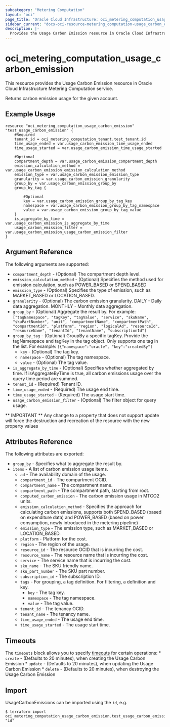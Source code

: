 ```yaml
---
subcategory: "Metering Computation"
layout: "oci"
page_title: "Oracle Cloud Infrastructure: oci_metering_computation_usage_carbon_emission"
sidebar_current: "docs-oci-resource-metering_computation-usage_carbon_emission"
description: |-
  Provides the Usage Carbon Emission resource in Oracle Cloud Infrastructure Metering Computation service
---
```


# oci_metering_computation_usage_carbon_emission
This resource provides the Usage Carbon Emission resource in Oracle Cloud Infrastructure Metering Computation service.

Returns carbon emission usage for the given account.


## Example Usage

```hcl
resource "oci_metering_computation_usage_carbon_emission" "test_usage_carbon_emission" {
	#Required
	tenant_id = oci_metering_computation_tenant.test_tenant.id
	time_usage_ended = var.usage_carbon_emission_time_usage_ended
	time_usage_started = var.usage_carbon_emission_time_usage_started

	#Optional
	compartment_depth = var.usage_carbon_emission_compartment_depth
	emission_calculation_method = var.usage_carbon_emission_emission_calculation_method
	emission_type = var.usage_carbon_emission_emission_type
	granularity = var.usage_carbon_emission_granularity
	group_by = var.usage_carbon_emission_group_by
	group_by_tag {

		#Optional
		key = var.usage_carbon_emission_group_by_tag_key
		namespace = var.usage_carbon_emission_group_by_tag_namespace
		value = var.usage_carbon_emission_group_by_tag_value
	}
	is_aggregate_by_time = var.usage_carbon_emission_is_aggregate_by_time
	usage_carbon_emission_filter = var.usage_carbon_emission_usage_carbon_emission_filter
}
```

## Argument Reference

The following arguments are supported:

* `compartment_depth` - (Optional) The compartment depth level.
* `emission_calculation_method` - (Optional) Specifies the method used for emission calculation, such as POWER_BASED or SPEND_BASED
* `emission_type` - (Optional) Specifies the type of emission, such as MARKET_BASED or LOCATION_BASED.
* `granularity` - (Optional) The carbon emission granularity. DAILY - Daily data aggregation. MONTHLY - Monthly data aggregation.
* `group_by` - (Optional) Aggregate the result by. For example: `["tagNamespace", "tagKey", "tagValue", "service", "skuName", "skuPartNumber", "unit", "compartmentName", "compartmentPath", "compartmentId", "platform", "region", "logicalAd", "resourceId", "resourceName", "tenantId", "tenantName", "subscriptionId"]` 
* `group_by_tag` - (Optional) GroupBy a specific tagKey. Provide the tagNamespace and tagKey in the tag object. Only supports one tag in the list. For example: `[{"namespace":"oracle", "key":"createdBy"]` 
	* `key` - (Optional) The tag key.
	* `namespace` - (Optional) The tag namespace.
	* `value` - (Optional) The tag value.
* `is_aggregate_by_time` - (Optional) Specifies whether aggregated by time. If isAggregateByTime is true, all carbon emissions usage over the query time period are summed.
* `tenant_id` - (Required) Tenant ID.
* `time_usage_ended` - (Required) The usage end time.
* `time_usage_started` - (Required) The usage start time.
* `usage_carbon_emission_filter` - (Optional) The filter object for query usage.


** IMPORTANT **
Any change to a property that does not support update will force the destruction and recreation of the resource with the new property values

## Attributes Reference

The following attributes are exported:

* `group_by` - Specifies what to aggregate the result by.
* `items` - A list of carbon emission usage items.
	* `ad` - The availability domain of the usage.
	* `compartment_id` - The compartment OCID.
	* `compartment_name` - The compartment name.
	* `compartment_path` - The compartment path, starting from root.
	* `computed_carbon_emission` - The carbon emission usage in MTCO2 units.
	* `emission_calculation_method` - Specifies the approach for calculating carbon emissions, supports both SPEND_BASED (based on expenditure data) and POWER_BASED (based on power consumption, newly introduced in the metering pipeline)
	* `emission_type` - The emission type, such as MARKET_BASED or LOCATION_BASED.
	* `platform` - Platform for the cost.
	* `region` - The region of the usage.
	* `resource_id` - The resource OCID that is incurring the cost.
	* `resource_name` - The resource name that is incurring the cost.
	* `service` - The service name that is incurring the cost.
	* `sku_name` - The SKU friendly name.
	* `sku_part_number` - The SKU part number.
	* `subscription_id` - The subscription ID.
	* `tags` - For grouping, a tag definition. For filtering, a definition and key.
		* `key` - The tag key.
		* `namespace` - The tag namespace.
		* `value` - The tag value.
	* `tenant_id` - The tenancy OCID.
	* `tenant_name` - The tenancy name.
	* `time_usage_ended` - The usage end time.
	* `time_usage_started` - The usage start time.

## Timeouts

The `timeouts` block allows you to specify [timeouts](https://registry.terraform.io/providers/oracle/oci/latest/docs/guides/changing_timeouts) for certain operations:
	* `create` - (Defaults to 20 minutes), when creating the Usage Carbon Emission
	* `update` - (Defaults to 20 minutes), when updating the Usage Carbon Emission
	* `delete` - (Defaults to 20 minutes), when destroying the Usage Carbon Emission


## Import

UsageCarbonEmissions can be imported using the `id`, e.g.

```
$ terraform import oci_metering_computation_usage_carbon_emission.test_usage_carbon_emission "id"
```

